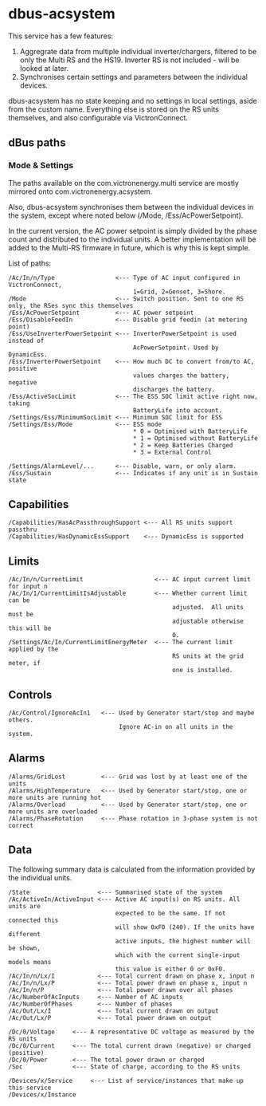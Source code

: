 # dbus-acsystem

This service has a few features:

1. Aggregrate data from multiple individual inverter/chargers, filtered to be only the Multi RS and the HS19. Inverter RS is not included - will be looked at later.
2. Synchronises certain settings and parameters between the individual devices.

dbus-acsystem has no state keeping and no settings in local settings, aside from the custom name. Everything else is stored on the
RS units themselves, and also configurable via VictronConnect.

## dBus paths
### Mode & Settings

The paths available on the com.victronenergy.multi service are mostly mirrored onto com.victronenergy.acsystem.

Also, dbus-acsystem synchronises them between the individual devices in the system, except where noted below (/Mode, /Ess/AcPowerSetpoint).

In the current version, the AC power setpoint is simply divided by the phase count and distributed to the individual
units. A better implementation will be added to the Multi-RS firmware in future, which is why this is kept simple.

List of paths:
```
/Ac/In/n/Type                 <--- Type of AC input configured in VictronConnect,
                                   1=Grid, 2=Genset, 3=Shore.
/Mode                         <--- Switch position. Sent to one RS only, the RSes sync this themselves
/Ess/AcPowerSetpoint          <--- AC power setpoint
/Ess/DisableFeedIn            <--- Disable grid feedin (at metering point)
/Ess/UseInverterPowerSetpoint <--- InverterPowerSetpoint is used instead of
                                   AcPowerSetpoint. Used by DynamicEss.
/Ess/InverterPowerSetpoint    <--- How much DC to convert from/to AC, positive
                                   values charges the battery, negative
                                   discharges the battery.
/Ess/ActiveSocLimit           <--- The ESS SOC limit active right now, taking
                                   BatteryLife into account.
/Settings/Ess/MinimumSocLimit <--- Minimum SOC limit for ESS
/Settings/Ess/Mode            <--- ESS mode
                                   * 0 = Optimised with BatteryLife
                                   * 1 = Optimised without BatteryLife
                                   * 2 = Keep Batteries Charged
                                   * 3 = External Control

/Settings/AlarmLevel/...      <--- Disable, warn, or only alarm.
/Ess/Sustain                  <--- Indicates if any unit is in Sustain state

```

## Capabilities
```
/Capabilities/HasAcPassthroughSupport <--- All RS units support passthru
/Capabilities/HasDynamicEssSupport    <--- DynamicEss is supported

```

## Limits
```
/Ac/In/n/CurrentLimit                    <--- AC input current limit for input n
/Ac/In/1/CurrentLimitIsAdjustable        <--- Whether current limit can be
											  adjusted.  All units must be
											  adjustable otherwise this will be
											  0.
/Settings/Ac/In/CurrentLimitEnergyMeter  <--- The current limit applied by the
											  RS units at the grid meter, if
											  one is installed.
```

## Controls
```
/Ac/Control/IgnoreAcIn1   <--- Used by Generator start/stop and maybe others.
                               Ignore AC-in on all units in the system.
```

## Alarms
```
/Alarms/GridLost          <--- Grid was lost by at least one of the units
/Alarms/HighTemperature   <--- Used by Generator start/stop, one or more units are running hot
/Alarms/Overload          <--- Used by Generator start/stop, one or more units are overloaded
/Alarms/PhaseRotation     <--- Phase rotation in 3-phase system is not correct
```

## Data
The following summary data is calculated from the information provided
by the individual units.

```
/State                   <--- Summarised state of the system
/Ac/ActiveIn/ActiveInput <--- Active AC input(s) on RS units. All units are
                              expected to be the same. If not connected this
							  will show 0xF0 (240). If the units have different
							  active inputs, the highest number will be shown,
							  which with the current single-input models means
							  this value is either 0 or 0xF0.
/Ac/In/n/Lx/I            <--- Total current drawn on phase x, input n
/Ac/In/n/Lx/P            <--- Total power drawn on phase x, input n
/Ac/In/n/P               <--- Total power drawn over all phases
/Ac/NumberOfAcInputs     <--- Number of AC inputs
/Ac/NumberOfPhases       <--- Number of phases
/Ac/Out/Lx/I             <--- Total current drawn on output
/Ac/Out/Lx/P             <--- Total power drawn on output

/Dc/0/Voltage     <--- A representative DC voltage as measured by the RS units
/Dc/0/Current     <--- The total current drawn (negative) or charged (positive)
/Dc/0/Power       <--- The total power drawn or charged
/Soc              <--- State of charge, according to the RS units

/Devices/x/Service     <--- List of service/instances that make up this service
/Devices/x/Instance
```
